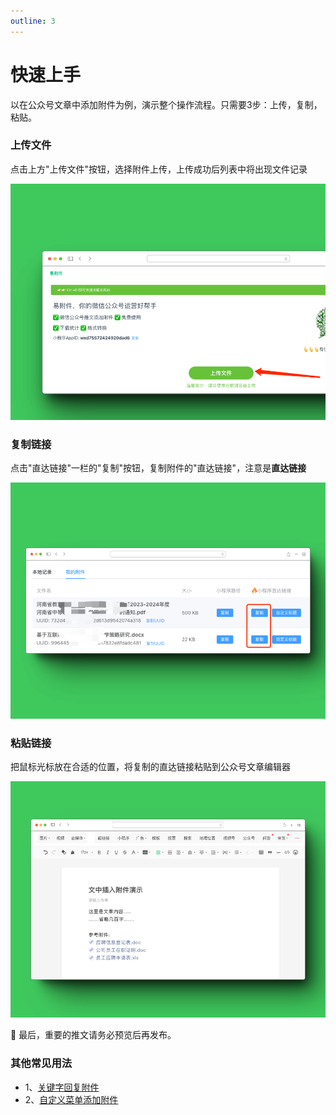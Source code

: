 ```yaml
---
outline: 3
---
```


# 快速上手

以在公众号文章中添加附件为例，演示整个操作流程。只需要3步：上传，复制，粘贴。

### 上传文件 

点击上方"上传文件"按钮，选择附件上传，上传成功后列表中将出现文件记录

![image.png](./images/add-file-in-article-1.png)

### 复制链接 

点击"直达链接"一栏的"复制"按钮，复制附件的"直达链接"，注意是**直达链接**

![image.png](./images/add-file-in-article-2.png)

### 粘贴链接 

把鼠标光标放在合适的位置，将复制的直达链接粘贴到公众号文章编辑器

![image.png](./images/add-file-in-article-3.png)

🎉 最后，重要的推文请务必预览后再发布。

### 其他常见用法
- 1、[关键字回复附件](/guide/reply-file-by-keywords.md)
- 2、[自定义菜单添加附件](/guide/reply-file-by-keywords.md)